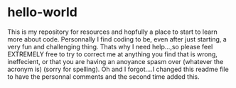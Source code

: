 # hello-world
This is my repository for resources and hopfully a place to start to learn more about code.
Personnally I find coding to be, even after just starting, a very fun and challenging thing. Thats why I need help...,so please feel EXTREMELY free to try to correct me at anything you find that is wrong, ineffecient, or that you are having an anoyance spasm over (whatever the acronym is) (sorry for spelling).
Oh and I forgot....I changed this readme file to have the personnal comments and the second time added this.
